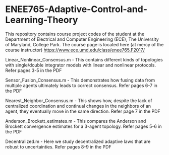 # ENEE765-Adaptive-Control-and-Learning-Theory
This repository contains course project codes of the student at the Department of Electrical and Computer Engineering (ECE), The University of Maryland, College Park. The course page is located here (at mercy of the course instructor) https://www.ece.umd.edu/class/enee765.F2017/


Linear_Nonlinear_Consensus.m - This contains different kinds of topologies with single/double integrator models with linear and nonlinear protocols. Refer pages 3-5 in the PDF

Sensor_Fusion_Consensus.m - This demonstrates how fusing data from multiple agents ultimately leads to correct consensus. Refer pages 6-7 in the PDF

Nearest_Neighbor_Consensus.m - This shows how, despite the lack of centralized coordination and continual changes in the neighbors of an agent, they eventually move in the same direction. Refer page 7 in the PDF

Anderson_Brockett_estimates.m - This compares the Anderson and Brockett convergence estimates for a 3-agent topology. Refer pages 5-6 in the PDF

Decentralized.m - Here we study decentralized adaptive laws that are robust to uncertainties. Refer pages 8-9 in the PDF




